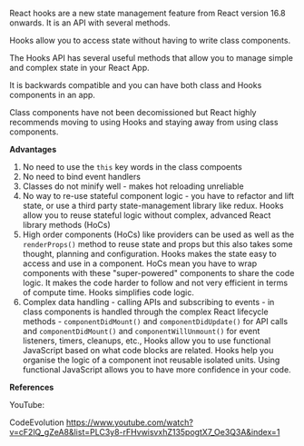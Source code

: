 React hooks are a new state management feature from React version 16.8 onwards. It is an API with several methods.

Hooks allow you to access state without having to write class components.

The Hooks API has several useful methods that allow you to manage simple and complex state in your React App.

It is backwards compatible and you can have both class and Hooks components in an app.

Class components have not been decomissioned but React highly recommends moving to using Hooks and staying away from using class components.

**Advantages**

1. No need to use the `this` key words in the class compoents
2. No need to bind event handlers
3. Classes do not minify well - makes hot reloading unreliable
4. No way to re-use stateful component logic - you have to refactor and lift state, or use a third party state-management library like redux. Hooks allow you to reuse stateful logic without complex, advanced React library methods (HoCs)
5. High order components (HoCs) like providers can be used as well as the `renderProps()` method to reuse state and props but this also takes some thought, planning and configuration. Hooks makes the state easy to access and use in a component. HoCs mean you have to wrap components with these "super-powered" components to share the code logic. It makes the code harder to follow and not very efficient in terms of compute time. Hooks simplifies code logic.
6. Complex data handling - calling APIs and subscribing to events - in class components is handled through the complex React lifecycle methods - `componentDidMount()` and `componentDidUpdate()` for API calls and `componentDidMount()` and `componentWillUnmount()` for event listeners, timers, cleanups, etc., Hooks allow you to use functional JavaScript based on what code blocks are related. Hooks help you organise the logic of a component inot reusable isolated units. Using functional JavaScript allows you to have more confidence in your code.

**References**

YouTube:

CodeEvolution
https://www.youtube.com/watch?v=cF2lQ_gZeA8&list=PLC3y8-rFHvwisvxhZ135pogtX7_Oe3Q3A&index=1
